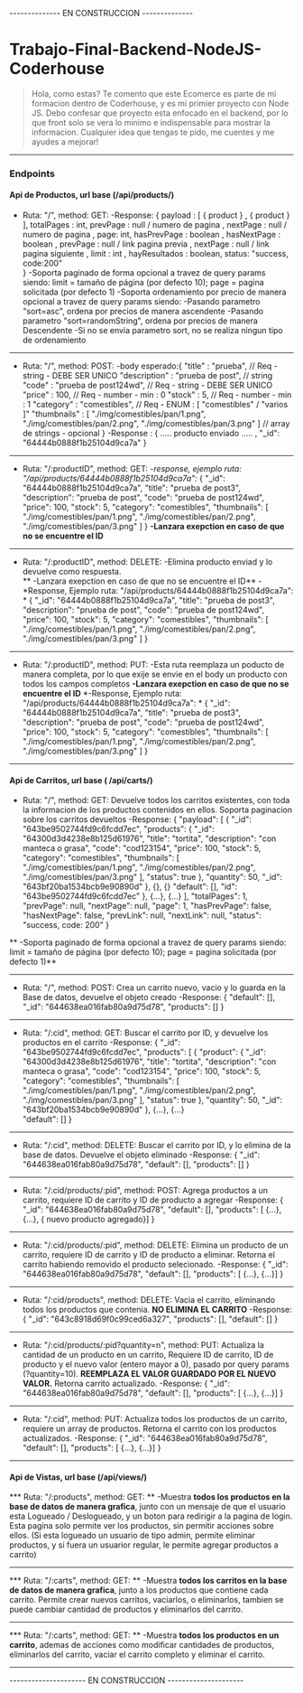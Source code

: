-------------- EN CONSTRUCCION -------------- 
# Trabajo-Final-Backend-NodeJS-Coderhouse
> Hola, como estas?
Te comento que este Ecomerce es parte de mi formacion dentro de Coderhouse, y es mi primier proyecto con Node JS.
Debo confesar que proyecto esta enfocado en el backend, por lo  que front solo se vera lo minimo e indispensable para mostrar la informacion.
> Cualquier idea que tengas te pido, me cuentes y me ayudes a mejorar!

------------

### Endpoints
#### Api de Productos, url base (/api/products/) 
 * Ruta: "/", method: GET: 
    -Response: { 
            payload : [ { product } , { product } ],
            totalPages : int,
            prevPage : null / numero de pagina , 
            nextPage : null / numero de pagina , 
            page: int,
            hasPrevPage : boolean ,
            hasNextPage : boolean ,
            prevPage : null / link pagina previa ,
            nextPage : null / link pagina siguiente ,
            limit : int ,
            hayResultados : boolean,
            status: "success, code:200"          
          }
    -Soporta paginado de forma opcional a travez de query params siendo: limit = tamaño de página (por defecto 10); page = pagina solicitada (por defecto 1)
    -Soporta ordenamiento por precio de manera opcional a travez de query params siendo:
      -Pasando parametro "sort=asc", ordena por precios de manera ascendente
      -Pasando parametro "sort=randomString", ordena por precios de manera Descendente
      -Si no se envia parametro sort, no se realiza ningun tipo de ordenamiento
    

------------
 * Ruta: "/", method: POST: 
    -body esperado:{
		  "title" : "prueba", // Req - string - DEBE SER UNICO
		  "description" : "prueba de post", // string  
		  "code" : "prueba de post124wd", // Req - string - DEBE SER UNICO
		  "price" : 100, // Req - number - min : 0
		  "stock" : 5, // Req - number - min : 1
		  "category" : "comestibles", // Req - ENUM  : [ "comestibles" / "varios ]"
		  "thumbnails" : [
						  "./img/comestibles/pan/1.png",
						  "./img/comestibles/pan/2.png",
						  "./img/comestibles/pan/3.png"
						  ]  // array de strings - opcional
		  }
     -Response : 
       {
        ..... producto enviado ..... ,
        "_id": "64444b0888f1b25104d9ca7a" 
        }

------------


 * Ruta: "/:productID", method: GET: 
    -*response, ejemplo ruta: "/api/products/64444b0888f1b25104d9ca7a":* 
      {
        "_id": "64444b0888f1b25104d9ca7a",
        "title": "prueba de post3",
        "description": "prueba de post",
        "code": "prueba de post124wd",
        "price": 100,
        "stock": 5,
        "category": "comestibles",
        "thumbnails": [
          "./img/comestibles/pan/1.png",
          "./img/comestibles/pan/2.png",
          "./img/comestibles/pan/3.png"
        ]
      }
    **-Lanzara exepction en caso de que no se encuentre el ID**
    

------------


 * Ruta: "/:productID", method: DELETE: 
    -Elimina producto enviad y lo devuelve como respuesta.    
  **  -Lanzara exepction en caso de que no se encuentre el ID**
    -*Response, Ejemplo ruta: "/api/products/64444b0888f1b25104d9ca7a": *
      {
        "_id": "64444b0888f1b25104d9ca7a",
        "title": "prueba de post3",
        "description": "prueba de post",
        "code": "prueba de post124wd",
        "price": 100,
        "stock": 5,
        "category": "comestibles",
        "thumbnails": [
          "./img/comestibles/pan/1.png",
          "./img/comestibles/pan/2.png",
          "./img/comestibles/pan/3.png"
        ]
      }
    

------------


 * Ruta: "/:productID", method: PUT: 
    -Esta ruta reemplaza un poducto de manera completa, por lo que exije se envie en el body un producto con todos los campos completos
    **-Lanzara exepction en caso de que no se encuentre el ID**
    *-Response, Ejemplo ruta: "/api/products/64444b0888f1b25104d9ca7a": *
      	{
			"_id": "64444b0888f1b25104d9ca7a",
			"title": "prueba de post3",
			"description": "prueba de post",
			"code": "prueba de post124wd",
			"price": 100,
			"stock": 5,
			"category": "comestibles",
			"thumbnails": [
			  "./img/comestibles/pan/1.png",
			  "./img/comestibles/pan/2.png",
			  "./img/comestibles/pan/3.png"
				]
			}

------------

#### Api de Carritos, url base ( /api/carts/)  
* Ruta: "/", method: GET: 
	Devuelve todos los carritos existentes, con toda la informacion de los productos contenidos en ellos. Soporta paginacion sobre los carritos devueltos
    -Response: 
		{
			"payload": [
						{
							"_id": "643be9502744fd9c6fcdd7ec",
							"products":
									{ "_id": "64300d3d4238e8b125d61976",
										"title": "tortita",
										"description": "con manteca o grasa",
										"code": "cod123154",
										"price": 100,
										"stock": 5,
										"category": "comestibles",
										"thumbnails": [
										"./img/comestibles/pan/1.png",
										"./img/comestibles/pan/2.png",
										"./img/comestibles/pan/3.png"
											],
										"status": true
										},
										"quantity": 50,
										"_id": "643bf20ba1534bcb9e90890d" },
									{},
									{}
							"default": [],
							"id": "643be9502744fd9c6fcdd7ec"
							},
						{...},
						{...}
			],
			"totalPages": 1,
			"prevPage": null,
			"nextPage": null,
			"page": 1,
			"hasPrevPage": false,
			"hasNextPage": false,
			"prevLink": null,
			"nextLink": null,
			"status": "success, code: 200"
		}
	
**    -Soporta paginado de forma opcional a travez de query params siendo: limit = tamaño de página (por defecto 10); page = pagina solicitada (por defecto 1)**
    

------------
* Ruta: "/", method: POST: 
	Crea un carrito nuevo, vacio y lo guarda en la Base de datos, devuelve el objeto creado
    -Response: 
		{
		  "default": [],
		  "_id": "644638ea016fab80a9d75d78",
		  "products": []
		}
	

------------

* Ruta: "/:cid", method: GET: 
	Buscar el carrito por ID, y devuelve los productos en el carrito
    -Response: 
		{
		  "_id": "643be9502744fd9c6fcdd7ec",
		  "products": [
					{
					  "product": {
						"_id": "64300d3d4238e8b125d61976",
						"title": "tortita",
						"description": "con manteca o grasa",
						"code": "cod123154",
						"price": 100,
						"stock": 5,
						"category": "comestibles",
						"thumbnails": [
						  "./img/comestibles/pan/1.png",
						  "./img/comestibles/pan/2.png",
						  "./img/comestibles/pan/3.png"
						],
						"status": true
					  },
					  "quantity": 50,
					  "_id": "643bf20ba1534bcb9e90890d"
					},
					{...},
					{...}			
		  "default": []
		}

------------

* Ruta: "/:cid", method: DELETE: 
	Buscar el carrito por ID, y lo elimina de la base de datos. Devuelve el objeto eliminado
	-Response:
		{
		  "_id": "644638ea016fab80a9d75d78",
		  "default": [],
		  "products": []
		}
		
------------

* Ruta: "/:cid/products/:pid", method: POST: 
	Agrega productos a un carrito, requiere ID de carrito y ID de producto a agregar
	-Response:
	  {
		"_id": "644638ea016fab80a9d75d78",
		"default": [],
		"products": [ {...}, {...}, { nuevo producto agregado}]
	  }
	  
------------

* Ruta: "/:cid/products/:pid", method: DELETE: 
	Elimina un producto de un carrito, requiere ID de carrito y ID de producto a eliminar. 	Retorna el carrito habiendo removido el producto selecionado.
	-Response:
	  {
		"_id": "644638ea016fab80a9d75d78",
		"default": [],
		"products": [ {...}, {...}]
	  }
	  
------------
* Ruta: "/:cid/products", method: DELETE: 
	Vacia el carrito, eliminando todos los productos que contenia. **NO ELIMINA EL CARRITO**
	-Response:
		{
		  "_id": "643c8918d69f0c99ced6a327",
		  "products": [],
		  "default": []
		}
	  
------------

* Ruta: "/:cid/products/:pid?quantity=n", method: PUT: 
	Actualiza la cantidad de un producto en un carrito, Requiere ID de carrito, ID de producto y el nuevo valor (entero mayor a 0), pasado por query params (?quantity=10). **REEMPLAZA EL VALOR GUARDADO POR EL NUEVO VALOR.** Retorna carrito actualizado.
	-Response:
	  {
		"_id": "644638ea016fab80a9d75d78",
		"default": [],
		"products": [ {...}, {...}]
	  }
	  
------------

* Ruta: "/:cid", method: PUT: 
	Actualiza todos los productos de un carrito, requiere un array de productos. Retorna el carrito con los productos actualizados.
	-Response:
	  {
		"_id": "644638ea016fab80a9d75d78",
		"default": [],
		"products": [ {...}, {...}]
	  }
	  
------------
#### Api de Vistas, url base (/api/views/)

*** Ruta: "/:products", method: GET: **
	-Muestra **todos los productos en la base de datos de manera grafica**, junto con un mensaje de que el usuario esta Logueado / Deslogueado, y un boton para redirigir a la pagina de login. Esta pagina solo permite ver los productos, sin permitir acciones sobre ellos. (Si esta logueado un usuario de tipo admin, permite eliminar productos, y si fuera un usuarior regular, le permite agregar productos a carrito)
	

------------
*** Ruta: "/:carts", method: GET: **
	-Muestra **todos los carritos en la base de datos de manera grafica**, junto a los productos que contiene cada carrito.  Permite crear nuevos carritos, vaciarlos, o eliminarlos, tambien se puede cambiar cantidad de productos y eliminarlos del carrito.
	
------------
*** Ruta: "/:carts", method: GET: **
	-Muestra **todos los productos en un carrito**, ademas de acciones como modificar cantidades de productos, eliminarlos del carrito, vaciar el carrito completo y eliminar el carrito.
	
------------
  
  
  --------------------- EN CONSTRUCCION  --------------------- 

